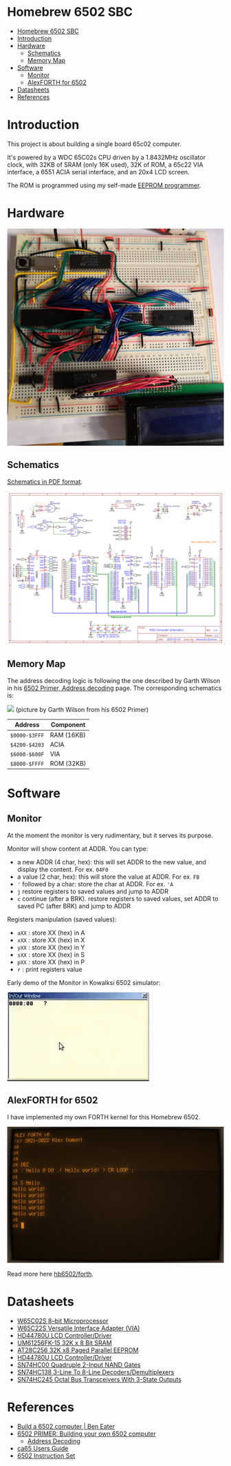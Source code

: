 # Homebrew 6502 SBC

- [Homebrew 6502 SBC](#homebrew-6502-sbc)
- [Introduction](#introduction)
- [Hardware](#hardware)
  - [Schematics](#schematics)
  - [Memory Map](#memory-map)
- [Software](#software)
  - [Monitor](#monitor)
  - [AlexFORTH for 6502](#alexforth-for-6502)
- [Datasheets](#datasheets)
- [References](#references)

# Introduction

This project is about building a single board 65c02 computer.

It's powered by a WDC 65C02s CPU driven by a 1.8432MHz oscillator clock, with 32KB of SRAM (only 16K used), 32K of ROM, a 65c22 VIA interface, a 6551 ACIA serial interface, and an 20x4 LCD screen.

The ROM is programmed using my self-made [EEPROM programmer](programmer/README.md).

# Hardware

![](sbc/imgs/IMG_20210507_202922_616.jpg)

## Schematics

[Schematics in PDF format](sbc/schematics/easyeda/Schematic_6502.pdf).

![](sbc/schematics/easyeda/Schematic_6502.png)

## Memory Map

The address decoding logic is following the one described by Garth Wilson in his [6502 Primer, Address decoding](https://wilsonminesco.com/6502primer/addr_decoding.html) page. The corresponding schematics is:

![](https://wilsonminesco.com/6502primer/32kROM16kRAMlogic.jpg)
(picture by Garth Wilson from his 6502 Primer)

| Address       | Component  |
| ------------- | ---------- |
| `$0000-$3FFF` | RAM (16KB) |
| `$4200-$4203` | ACIA       |
| `$6000-$600F` | VIA        |
| `$8000-$FFFF` | ROM (32KB) |

# Software

## Monitor

At the moment the monitor is very rudimentary, but it serves its purpose.

Monitor will show content at ADDR. You can type:
- a new ADDR (4 char, hex): this will set ADDR to the new value, and display the content. For ex. `04F0`
- a value (2 char, hex): this will store the value at ADDR. For ex. `FB`
- `'` followed by a char: store the char at ADDR. For ex. `'A`
- `j` restore registers to saved values and jump to ADDR
- `c` continue (after a BRK). restore registers to saved values, set ADDR to saved PC (after BRK) and jump to ADDR

Registers manipulation (saved values):
- `aXX` : store XX (hex) in A
- `xXX` : store XX (hex) in X
- `yXX` : store XX (hex) in Y
- `sXX` : store XX (hex) in S
- `pXX` : store XX (hex) in P
- `r`   : print registers value

Early demo of the Monitor in Kowalksi 6502 simulator:

![](monitor/imgs/monitor.gif)

## AlexFORTH for 6502

I have implemented my own FORTH kernel for this Homebrew 6502.

![](forth/imgs/Forth.png)

Read more here [hb6502/forth](https://github.com/adumont/hb6502/tree/main/forth#alexforth-for-6502).

# Datasheets

- [W65C02S 8–bit Microprocessor](datasheets/w65c02s.pdf)
- [W65C22S Versatile Interface Adapter (VIA)](datasheets/wdc_W65C22S_datasheet_mar_2004.pdf)
- [HD44780U LCD Controller/Driver](datasheets/HD44780.pdf)
- [UM61256FK-15 32K x 8 Bit SRAM](datasheets/UM61256FK-15_SRAM.pdf)
- [AT28C256 32K x8 Paged Parallel EEPROM](datasheets/AT28C256.pdf)
- [HD44780U LCD Controller/Driver](datasheets/HD44780.pdf)
- [SN74HC00 Quadruple 2-Input NAND Gates](datasheets/SN74HC00.pdf)
- [SN74HC138 3-Line To 8-Line Decoders/Demultiplexers](datasheets/SN74HC138.pdf)
- [SN74HC245 Octal Bus Transceivers With 3-State Outputs](datasheets/SN74HC245.pdf)

# References

- [Build a 6502 computer | Ben Eater](https://eater.net/6502)
- [6502 PRIMER: Building your own 6502 computer](https://wilsonminesco.com/6502primer/)
  - [Address Decoding](https://wilsonminesco.com/6502primer/addr_decoding.html)
- [ca65 Users Guide](https://cc65.github.io/doc/ca65.html)
- [6502 Instruction Set](https://www.masswerk.at/6502/6502_instruction_set.html)
